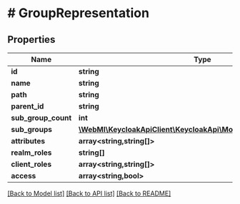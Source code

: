 # # GroupRepresentation

## Properties

Name | Type | Description | Notes
------------ | ------------- | ------------- | -------------
**id** | **string** |  | [optional]
**name** | **string** |  | [optional]
**path** | **string** |  | [optional]
**parent_id** | **string** |  | [optional]
**sub_group_count** | **int** |  | [optional]
**sub_groups** | [**\WebMI\KeycloakApiClient\KeycloakApi\Model\GroupRepresentation[]**](GroupRepresentation.md) |  | [optional]
**attributes** | **array<string,string[]>** |  | [optional]
**realm_roles** | **string[]** |  | [optional]
**client_roles** | **array<string,string[]>** |  | [optional]
**access** | **array<string,bool>** |  | [optional]

[[Back to Model list]](../../README.md#models) [[Back to API list]](../../README.md#endpoints) [[Back to README]](../../README.md)
